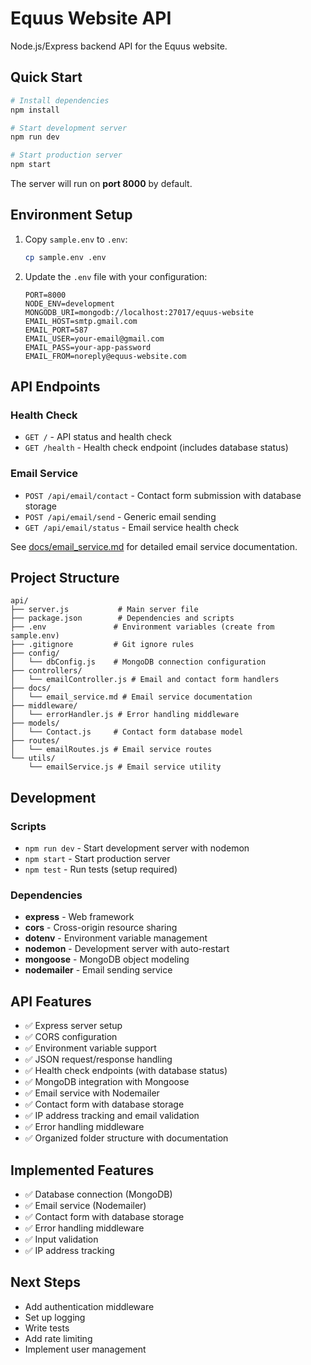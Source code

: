 # Equus Website API

Node.js/Express backend API for the Equus website.

## Quick Start

```bash
# Install dependencies
npm install

# Start development server
npm run dev

# Start production server
npm start
```

The server will run on **port 8000** by default.

## Environment Setup

1. Copy `sample.env` to `.env`:
   ```bash
   cp sample.env .env
   ```

2. Update the `.env` file with your configuration:
   ```
   PORT=8000
   NODE_ENV=development
   MONGODB_URI=mongodb://localhost:27017/equus-website
   EMAIL_HOST=smtp.gmail.com
   EMAIL_PORT=587
   EMAIL_USER=your-email@gmail.com
   EMAIL_PASS=your-app-password
   EMAIL_FROM=noreply@equus-website.com
   ```

## API Endpoints

### Health Check
- `GET /` - API status and health check
- `GET /health` - Health check endpoint (includes database status)

### Email Service
- `POST /api/email/contact` - Contact form submission with database storage
- `POST /api/email/send` - Generic email sending
- `GET /api/email/status` - Email service health check

See [docs/email_service.md](docs/email_service.md) for detailed email service documentation.

## Project Structure

```
api/
├── server.js           # Main server file
├── package.json        # Dependencies and scripts
├── .env               # Environment variables (create from sample.env)
├── .gitignore         # Git ignore rules
├── config/
│   └── dbConfig.js    # MongoDB connection configuration
├── controllers/
│   └── emailController.js # Email and contact form handlers
├── docs/
│   └── email_service.md # Email service documentation
├── middleware/
│   └── errorHandler.js # Error handling middleware
├── models/
│   └── Contact.js     # Contact form database model
├── routes/
│   └── emailRoutes.js # Email service routes
└── utils/
    └── emailService.js # Email service utility
```

## Development

### Scripts
- `npm run dev` - Start development server with nodemon
- `npm start` - Start production server
- `npm test` - Run tests (setup required)

### Dependencies
- **express** - Web framework
- **cors** - Cross-origin resource sharing
- **dotenv** - Environment variable management
- **nodemon** - Development server with auto-restart
- **mongoose** - MongoDB object modeling
- **nodemailer** - Email sending service

## API Features

- ✅ Express server setup
- ✅ CORS configuration
- ✅ Environment variable support
- ✅ JSON request/response handling
- ✅ Health check endpoints (with database status)
- ✅ MongoDB integration with Mongoose
- ✅ Email service with Nodemailer
- ✅ Contact form with database storage
- ✅ IP address tracking and email validation
- ✅ Error handling middleware
- ✅ Organized folder structure with documentation

## Implemented Features

- ✅ Database connection (MongoDB)
- ✅ Email service (Nodemailer)
- ✅ Contact form with database storage
- ✅ Error handling middleware
- ✅ Input validation
- ✅ IP address tracking

## Next Steps

- Add authentication middleware
- Set up logging
- Write tests
- Add rate limiting
- Implement user management